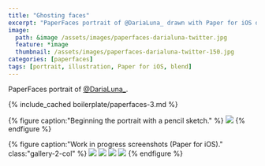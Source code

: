 ```yaml
---
title: "Ghosting faces"
excerpt: "PaperFaces portrait of @DariaLuna_ drawn with Paper for iOS on an iPad."
image: 
  path: &image /assets/images/paperfaces-darialuna-twitter.jpg 
  feature: *image
  thumbnail: /assets/images/paperfaces-darialuna-twitter-150.jpg
categories: [paperfaces]
tags: [portrait, illustration, Paper for iOS, blend]
---
```


PaperFaces portrait of [@DariaLuna_](https://twitter.com/DariaLuna_).

{% include_cached boilerplate/paperfaces-3.md %}

{% figure caption:"Beginning the portrait with a pencil sketch." %}
[![](/assets/images/paperfaces-darialuna-process-1-750.jpg)](/assets/images/paperfaces-darialuna-process-1-lg.jpg)
{% endfigure %}

{% figure caption:"Work in progress screenshots (Paper for iOS)." class:"gallery-2-col" %}
[![](/assets/images/paperfaces-darialuna-process-2-600.jpg)](/assets/images/paperfaces-darialuna-process-2-lg.jpg)
[![](/assets/images/paperfaces-darialuna-process-3-600.jpg)](/assets/images/paperfaces-darialuna-process-3-lg.jpg)
[![](/assets/images/paperfaces-darialuna-process-4-600.jpg)](/assets/images/paperfaces-darialuna-process-4-lg.jpg)
[![](/assets/images/paperfaces-darialuna-process-5-600.jpg)](/assets/images/paperfaces-darialuna-process-5-lg.jpg)
{% endfigure %}
